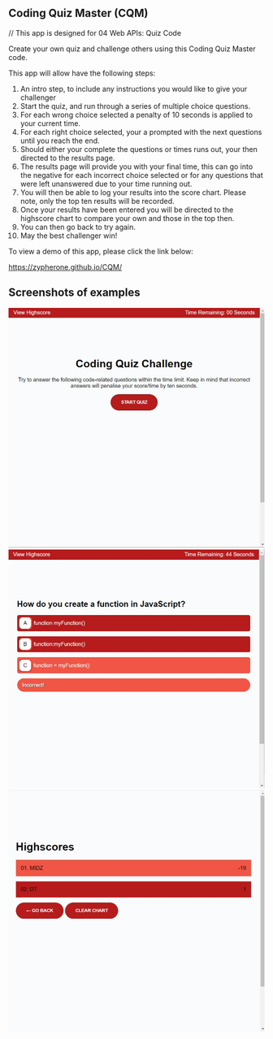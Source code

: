 ## Coding Quiz Master (CQM)
// This app is designed for 04 Web APIs: Quiz Code

Create your own quiz and challenge others using this Coding Quiz Master code.

This app will allow have the following steps:

1. An intro step, to include any instructions you would like to give your challenger
2. Start the quiz, and run through a series of multiple choice questions.
3. For each wrong choice selected a penalty of 10 seconds is applied to your current time.
4. For each right choice selected, your a prompted with the next questions until you reach the end.
5. Should either your complete the questions or times runs out, your then directed to the results page.
6. The results page will provide you with your final time, this can go into the negative for each incorrect choice selected or for any questions that were left unanswered due to your time running out.
7. You will then be able to log your results into the score chart. Please note, only the top ten results will be recorded.
8. Once your results have been entered you will be directed to the highscore chart to compare your own and those in the top then.
9. You can then go back to try again.
10. May the best challenger win!

To view a demo of this app, please click the link below:

https://zypherone.github.io/CQM/

## Screenshots of examples

![Screenshot](https://raw.githubusercontent.com/Zypherone/CQM/master/screenshots/cqm-01.jpg?raw=true "Screenshot")
![Screenshot](https://raw.githubusercontent.com/Zypherone/CQM/master/screenshots/cqm-02.jpg?raw=true "Screenshot")
![Screenshot](https://raw.githubusercontent.com/Zypherone/CQM/master/screenshots/cqm-03.jpg?raw=true "Screenshot")


